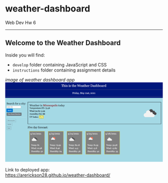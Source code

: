 # weather-dashboard
Web Dev Hw 6

----

## Welcome to the Weather Dashboard

Inside you will find:

* `develop` folder containing JavaScript and CSS 
* `instructions` folder containing assignment details

*image of weather dashboard app*
![](weather_dash.png)

Link to deployed app:  
https://arerickson28.github.io/weather-dashboard/